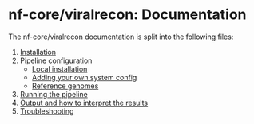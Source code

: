 # nf-core/viralrecon: Documentation

The nf-core/viralrecon documentation is split into the following files:

1. [Installation](https://nf-co.re/usage/installation)
2. Pipeline configuration
    * [Local installation](https://nf-co.re/usage/local_installation)
    * [Adding your own system config](https://nf-co.re/usage/adding_own_config)
    * [Reference genomes](docs/usage.md#reference-genomes)
3. [Running the pipeline](usage.md)
4. [Output and how to interpret the results](output.md)
5. [Troubleshooting](https://nf-co.re/usage/troubleshooting)
